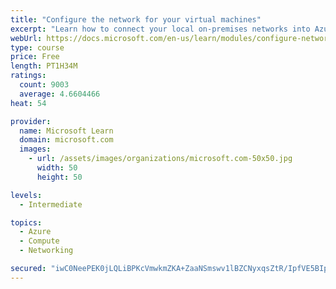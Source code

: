 ```yaml
---
title: "Configure the network for your virtual machines"
excerpt: "Learn how to connect your local on-premises networks into Azure using virtual networks, VPN gateways, and Azure ExpressRoute."
webUrl: https://docs.microsoft.com/en-us/learn/modules/configure-network-for-azure-virtual-machines/
type: course
price: Free
length: PT1H34M
ratings:
  count: 9003
  average: 4.6604466
heat: 54

provider:
  name: Microsoft Learn
  domain: microsoft.com
  images:
    - url: /assets/images/organizations/microsoft.com-50x50.jpg
      width: 50
      height: 50

levels:
  - Intermediate

topics:
  - Azure
  - Compute
  - Networking

secured: "iwC0NeePEK0jLQLiBPKcVmwkmZKA+ZaaNSmswv1lBZCNyxqsZtR/IpfVE5BIpakPb2+AbNtjRHPiORKGqMOcip08kxR4TE5crefzE0W2pZhwCYUbMGFjbiifQCBvMUyskrAWPRZdESJvnypEpEFmzfMdYrgElsmhTfT7KMOQe/b3KYeU2dgiol212d40XTPLfJPhq6F42YRlXiHG4MhMTYXFwc4fWRYi87bm5vjG5GpuVXfFgVGxknzRNYbVGOFc0c/LoUGTLVmoN2rasaSsTPy9G3I+uxfF35GlfuRE41mEJMZ9u+Dttkdpb7TZuXDh/9SC1jYBGqK+fw0vheXY4z1+QT1bx09a2goEmy/+bW0wYi4neDq4uCC2NM8StxMSFt6+XrnPzIjfTUOypSgViqpzBvapWvBb1bl4b8bi6KI=;r4JVy1unIilqQO6qm8cA5Q=="
---
```


